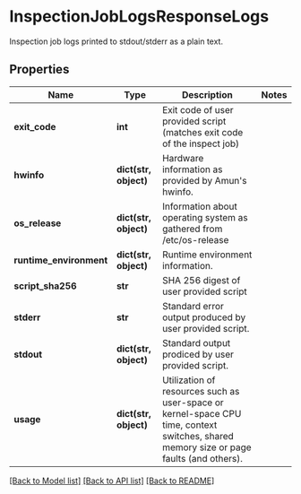 # InspectionJobLogsResponseLogs

Inspection job logs printed to stdout/stderr as a plain text.
## Properties
Name | Type | Description | Notes
------------ | ------------- | ------------- | -------------
**exit_code** | **int** | Exit code of user provided script (matches exit code of the inspect job) | 
**hwinfo** | **dict(str, object)** | Hardware information as provided by Amun&#39;s hwinfo. | 
**os_release** | **dict(str, object)** | Information about operating system as gathered from /etc/os-release | 
**runtime_environment** | **dict(str, object)** | Runtime environment information. | 
**script_sha256** | **str** | SHA 256 digest of user provided script | 
**stderr** | **str** | Standard error output produced by user provided script. | 
**stdout** | **dict(str, object)** | Standard output prodiced by user provided script. | 
**usage** | **dict(str, object)** | Utilization of resources such as user-space or kernel-space CPU time, context switches, shared memory size or page faults (and others).  | 

[[Back to Model list]](../README.md#documentation-for-models) [[Back to API list]](../README.md#documentation-for-api-endpoints) [[Back to README]](../README.md)


